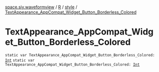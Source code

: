 [space.siy.waveformview](../../index.md) / [R](../index.md) / [style](index.md) / [TextAppearance_AppCompat_Widget_Button_Borderless_Colored](./-text-appearance_-app-compat_-widget_-button_-borderless_-colored.md)

# TextAppearance_AppCompat_Widget_Button_Borderless_Colored

`static var TextAppearance_AppCompat_Widget_Button_Borderless_Colored: `[`Int`](https://kotlinlang.org/api/latest/jvm/stdlib/kotlin/-int/index.html)
`static var TextAppearance_AppCompat_Widget_Button_Borderless_Colored: `[`Int`](https://kotlinlang.org/api/latest/jvm/stdlib/kotlin/-int/index.html)